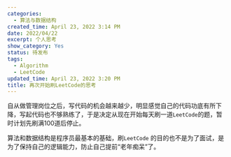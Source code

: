 ```yaml
---
categories:
  - 算法与数据结构
created_time: April 23, 2022 3:14 PM
date: 2022/04/22
excerpt: 个人思考
show_category: Yes
status: 待发布
tags:
  - Algorithm
  - LeetCode
updated_time: April 23, 2022 3:20 PM
title: 再次开始刷LeetCode的思考
---
```



自从做管理岗位之后，写代码的机会越来越少，明显感觉自己的代码功底有所下降，写起代码也不够熟练了，于是决定从现在开始每天刷一道`LeetCode`的题，暂时计划先刷满100道后停止。

算法和数据结构是程序员最基本的基础，刷`LeetCode` 的目的也不是为了面试，是为了保持自己的逻辑能力，防止自己提前“老年痴呆”了。
